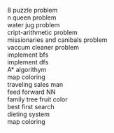 8 puzzle problem  
n queen problem  
water jug problem  
cript-arithmetic problem  
missionaries and canibals problem  
vaccum cleaner problem  
implement bfs  
implement dfs  
A* algorithym  
map coloring  
traveling sales man  
feed forward NN   
family tree
fruit color  
best first search   
dieting system   
map coloring   

